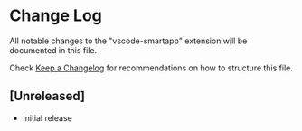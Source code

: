 # Change Log
All notable changes to the "vscode-smartapp" extension will be documented in this file.

Check [Keep a Changelog](http://keepachangelog.com/) for recommendations on how to structure this file.

## [Unreleased]
- Initial release